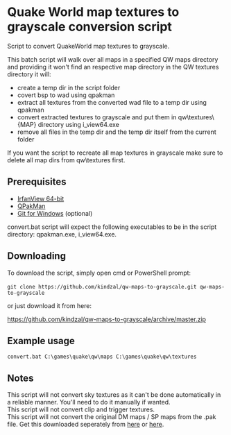 # Quake World map textures to grayscale conversion script
Script to convert QuakeWorld map textures to grayscale.

This batch script will walk over all maps in a specified QW maps directory and providing 
it won't find an respective map directory in the QW textures directory it will:
- create a temp dir in the script folder
- covert bsp to wad using qpakman
- extract all textures from the converted wad file to a temp dir using qpakman
- convert extracted textures to grayscale and put them in qw\textures\\{MAP} directory using i_view64.exe
- remove all files in the temp dir and the temp dir itself from the current folder

If you want the script to recreate all map textures in grayscale make sure to delete all map dirs from qw\textures first.

## Prerequisites
- <a href="https://www.irfanview.com/64bit.htm" rel="nofollow">IrfanView 64-bit</a>
- <a href="https://www.quaddicted.com/files/tools/qpakman-062b.zip" rel="nofollow">QPakMan</a>
- <a href="https://git-scm.com/download/win" rel="nofollow">Git for Windows</a> (optional)

convert.bat script will expect the following executables to be in the script directory: qpakman.exe, i_view64.exe.

## Downloading
To download the script, simply open cmd or PowerShell prompt: <br/><br/>
`git clone https://github.com/kindzal/qw-maps-to-grayscale.git qw-maps-to-grayscale`

or just download it from here:

<a href="https://github.com/kindzal/qw-maps-to-grayscale/archive/master.zip" rel="nofollow">https://github.com/kindzal/qw-maps-to-grayscale/archive/master.zip</a>

## Example usage
`convert.bat C:\games\quake\qw\maps C:\games\quake\qw\textures`

## Notes
This script will not convert sky textures as it can't be done automatically in a reliable manner. You'll need to do it manually if wanted. <br/>
This script will not convert clip and trigger textures. <br/>
This script will not convert the original DM maps / SP maps from the .pak file. Get this downloaded seperately from <a href="https://www.quakeworld.nu/forum/topic/2042/37310/greyish-textures-pack-clean-simple/" rel="nofollow">here</a> or <a href="https://gfx.quakeworld.nu/browse/textures/" rel="nofollow">here</a>.
